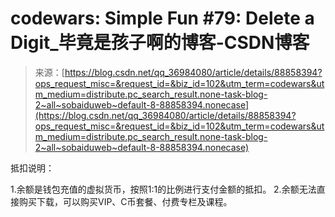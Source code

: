 <!--yml
category: codewars
date: 2022-08-13 11:44:45
-->

# codewars: Simple Fun #79: Delete a Digit_毕竟是孩子啊的博客-CSDN博客

> 来源：[https://blog.csdn.net/qq_36984080/article/details/88858394?ops_request_misc=&request_id=&biz_id=102&utm_term=codewars&utm_medium=distribute.pc_search_result.none-task-blog-2~all~sobaiduweb~default-8-88858394.nonecase](https://blog.csdn.net/qq_36984080/article/details/88858394?ops_request_misc=&request_id=&biz_id=102&utm_term=codewars&utm_medium=distribute.pc_search_result.none-task-blog-2~all~sobaiduweb~default-8-88858394.nonecase)

抵扣说明：

1.余额是钱包充值的虚拟货币，按照1:1的比例进行支付金额的抵扣。
2.余额无法直接购买下载，可以购买VIP、C币套餐、付费专栏及课程。